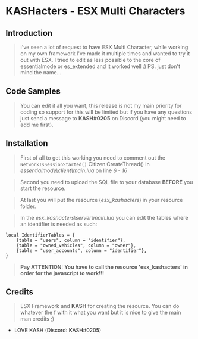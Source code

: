 # KASHacters - ESX Multi Characters

## Introduction

> I've seen a lot of request to have ESX Multi Character, while working on my own framework I've made it multiple times and wanted to try it out with ESX. I tried to edit as less possible to the core of essentialmode or es_extended and it worked well :) PS. just don't mind the name...

## Code Samples

> You can edit it all you want, this release is not my main priority for coding so support for this will be limited but if you have any questions just send a message to **KASH#0205** on Discord (you  might need to add me first).

## Installation

> First of all to get this working you need to comment out the `NetworkIsSessionStarted()` Citizen.CreateThread() in *essentialmode\client\main.lua* on line *6 - 16*

>Second you need to upload the SQL file to your database **BEFORE** you start the resource.

>At last you will put the resource (*esx_kashacters*) in your resource folder.

>In the *esx_kashacters\server\main.lua* you can edit the tables where an identifier is needed as such:
```
local IdentifierTables = {
    {table = "users", column = "identifier"},
    {table = "owned_vehicles", column = "owner"},
    {table = "user_accounts", column = "identifier"},
}
```
> **Pay ATTENTION: You have to call the resource 'esx_kashacters' in order for the javascript to work!!!**

## Credits

> ESX Framework and **KASH** for creating the resource. You can do whatever the f with it what you want but it is nice to give the main man credits ;)

- LOVE KASH (Discord: KASH#0205)

